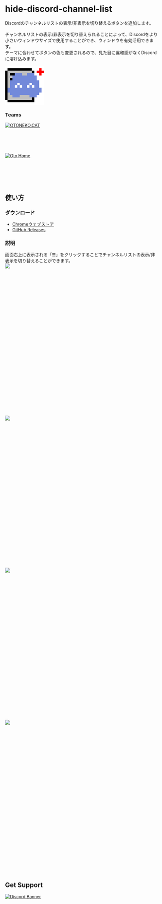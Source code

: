 # hide-discord-channel-list
Discordのチャンネルリストの表示/非表示を切り替えるボタンを追加します。<br>
<br>
チャンネルリストの表示/非表示を切り替えられることによって、Discordをより小さいウィンドウサイズで使用することができ、ウィンドウを有効活用できます。<br>
テーマに合わせてボタンの色も変更されるので、見た目に違和感がなくDiscordに溶け込みます。<br>
<div style="text-align: center;">
  <img src="https://github.com/otoneko1102/hide-discord-channel-list/blob/master/icons/128x128.png?raw=true" alt="Logo" style="display: block; width: auto; height: 128px;">
</div>

### Teams
<a href="https://oto.pet/"><img src="https://www.otoneko.cat/img/logo.png" alt="OTONEKO.CAT" style="display: block; width: auto; height: 100px;"/></a>
<a href="https://www.otoho.me/"><img src="https://www.otoho.me/img/logo.png" alt="Oto Home" style="display: block; width: auto; height: 100px;"/></a>

## 使い方
### ダウンロード
- [Chromeウェブストア](https://chromewebstore.google.com/detail/hide-discord-channel-list/afnnekedjmpfllofmhfaaneckooaconj)
- [GitHub Releases](https://github.com/otoneko1102/hide-discord-channel-list/releases)
### 説明
画面右上に表示される「☰」をクリックすることでチャンネルリストの表示/非表示を切り替えることができます。
<img src="https://cdn.oto.pet/img/ex_before_d.png" style="display: block; width: auto; height: 500px;">
<img src="https://cdn.oto.pet/img/ex_after_d.png" style="display: block; width: auto; height: 500px;">
<img src="https://cdn.oto.pet/img/ex_before_l.png" style="display: block; width: auto; height: 500px;">
<img src="https://cdn.oto.pet/img/ex_after_l.png" style="display: block; width: auto; height: 500px;">

## Get Support
<a href="https://discord.gg/yKW8wWKCnS"><img src="https://discordapp.com/api/guilds/1005287561582878800/widget.png?style=banner4" alt="Discord Banner"/></a>
